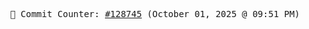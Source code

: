<p align="center">
    <samp>
        📮 Commit Counter: <a href="https://github.com/Javascript-void0/Javascript-void0/commits/main">#128745</a> (October 01, 2025 @ 09:51 PM)
    </samp>
</p>